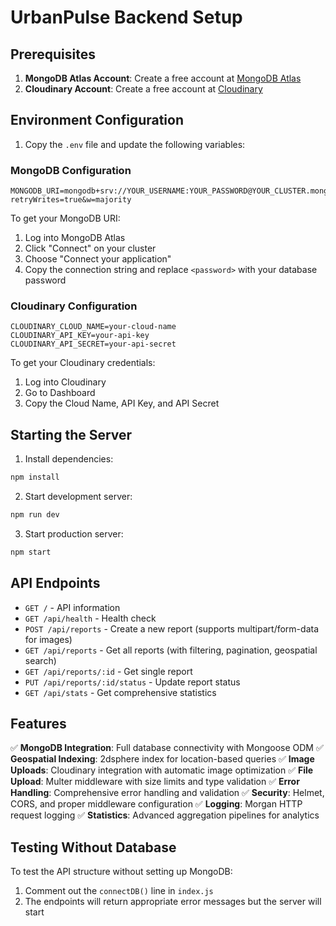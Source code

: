 # UrbanPulse Backend Setup

## Prerequisites

1. **MongoDB Atlas Account**: Create a free account at [MongoDB Atlas](https://cloud.mongodb.com/)
2. **Cloudinary Account**: Create a free account at [Cloudinary](https://cloudinary.com/)

## Environment Configuration

1. Copy the `.env` file and update the following variables:

### MongoDB Configuration
```
MONGODB_URI=mongodb+srv://YOUR_USERNAME:YOUR_PASSWORD@YOUR_CLUSTER.mongodb.net/urbanpulse?retryWrites=true&w=majority
```

To get your MongoDB URI:
1. Log into MongoDB Atlas
2. Click "Connect" on your cluster
3. Choose "Connect your application"
4. Copy the connection string and replace `<password>` with your database password

### Cloudinary Configuration
```
CLOUDINARY_CLOUD_NAME=your-cloud-name
CLOUDINARY_API_KEY=your-api-key
CLOUDINARY_API_SECRET=your-api-secret
```

To get your Cloudinary credentials:
1. Log into Cloudinary
2. Go to Dashboard
3. Copy the Cloud Name, API Key, and API Secret

## Starting the Server

1. Install dependencies:
```bash
npm install
```

2. Start development server:
```bash
npm run dev
```

3. Start production server:
```bash
npm start
```

## API Endpoints

- `GET /` - API information
- `GET /api/health` - Health check
- `POST /api/reports` - Create a new report (supports multipart/form-data for images)
- `GET /api/reports` - Get all reports (with filtering, pagination, geospatial search)
- `GET /api/reports/:id` - Get single report
- `PUT /api/reports/:id/status` - Update report status
- `GET /api/stats` - Get comprehensive statistics

## Features

✅ **MongoDB Integration**: Full database connectivity with Mongoose ODM
✅ **Geospatial Indexing**: 2dsphere index for location-based queries
✅ **Image Uploads**: Cloudinary integration with automatic image optimization
✅ **File Upload**: Multer middleware with size limits and type validation
✅ **Error Handling**: Comprehensive error handling and validation
✅ **Security**: Helmet, CORS, and proper middleware configuration
✅ **Logging**: Morgan HTTP request logging
✅ **Statistics**: Advanced aggregation pipelines for analytics

## Testing Without Database

To test the API structure without setting up MongoDB:
1. Comment out the `connectDB()` line in `index.js`
2. The endpoints will return appropriate error messages but the server will start
